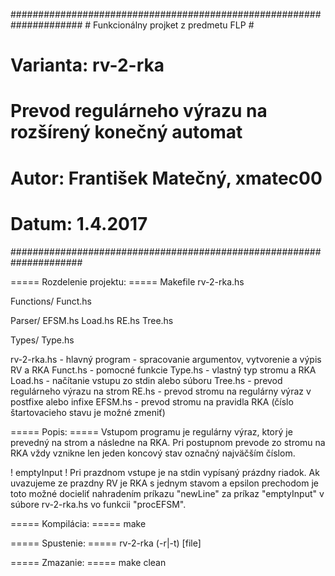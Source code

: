 #####################################################################
\# Funkcionálny projket z predmetu FLP				    #
#															#
# Varianta: rv-2-rka												#
#		  Prevod regulárneho výrazu na rozšírený konečný automat	#
#																	#
# Autor: František Matečný, xmatec00								#
# Datum: 1.4.2017													#
#####################################################################

===== Rozdelenie projektu: =====
Makefile
rv-2-rka.hs

Functions/
	Funct.hs
	
Parser/
	EFSM.hs
	Load.hs
	RE.hs
	Tree.hs
	
Types/
	Type.hs	

rv-2-rka.hs - hlavný program - spracovanie argumentov, vytvorenie a výpis RV a RKA
Funct.hs	- pomocné funkcie
Type.hs  	- vlastný typ stromu a RKA
Load.hs  	- načítanie vstupu zo stdin alebo súboru
Tree.hs		- prevod regulárneho výrazu na strom
RE.hs		- prevod stromu na regulárny výraz v postfixe alebo infixe
EFSM.hs  	- prevod stromu na pravidla RKA (číslo štartovacieho stavu je možné zmeniť)


===== Popis: =====
Vstupom programu je regulárny výraz, ktorý je prevedný na strom a následne na RKA.
Pri postupnom prevode zo stromu na RKA vždy vznikne len jeden koncový stav označný najväčším číslom.

! emptyInput !
Pri prazdnom vstupe je na stdin vypísaný prázdny riadok.
Ak uvazujeme ze prazdny RV je RKA s jednym stavom a epsilon prechodom je toto možné docieliť nahradením príkazu
"newLine" za príkaz "emptyInput" v súbore rv-2-rka.hs vo funkcii "procEFSM".


===== Kompilácia: =====
make

===== Spustenie: =====
rv-2-rka (-r|-t) [file]

===== Zmazanie: =====
make clean
